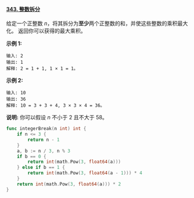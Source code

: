 #### [343. 整数拆分](https://leetcode-cn.com/problems/integer-break/)

给定一个正整数 *n*，将其拆分为**至少**两个正整数的和，并使这些整数的乘积最大化。 返回你可以获得的最大乘积。

**示例 1:**

```
输入: 2
输出: 1
解释: 2 = 1 + 1, 1 × 1 = 1。
```

**示例 2:**

```
输入: 10
输出: 36
解释: 10 = 3 + 3 + 4, 3 × 3 × 4 = 36。
```

**说明:** 你可以假设 *n* 不小于 2 且不大于 58。

```go
func integerBreak(n int) int {
    if n <= 3 {
        return n - 1
    }
    a, b := n / 3, n % 3
    if b == 0 {
        return int(math.Pow(3, float64(a)))
    } else if b == 1 {
        return int(math.Pow(3, float64(a - 1))) * 4
    }
    return int(math.Pow(3, float64(a))) * 2
}
```

